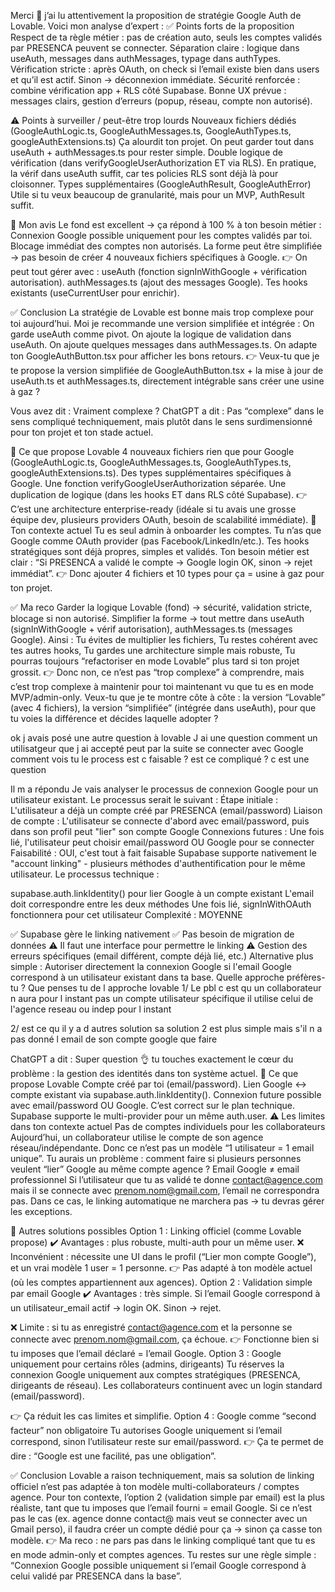 Merci 🙏 j’ai lu attentivement la proposition de stratégie Google Auth de Lovable.
Voici mon analyse d’expert :
✅ Points forts de la proposition
Respect de ta règle métier : pas de création auto, seuls les comptes validés par PRESENCA peuvent se connecter.
Séparation claire : logique dans useAuth, messages dans authMessages, typage dans authTypes.
Vérification stricte : après OAuth, on check si l’email existe bien dans users et qu’il est actif. Sinon → déconnexion immédiate.
Sécurité renforcée : combine vérification app + RLS côté Supabase.
Bonne UX prévue : messages clairs, gestion d’erreurs (popup, réseau, compte non autorisé).

⚠️ Points à surveiller / peut-être trop lourds
Nouveaux fichiers dédiés (GoogleAuthLogic.ts, GoogleAuthMessages.ts, GoogleAuthTypes.ts, googleAuthExtensions.ts)
Ça alourdit ton projet.
On peut garder tout dans useAuth + authMessages.ts pour rester simple.
Double logique de vérification (dans verifyGoogleUserAuthorization ET via RLS).
En pratique, la vérif dans useAuth suffit, car tes policies RLS sont déjà là pour cloisonner.
Types supplémentaires (GoogleAuthResult, GoogleAuthError)
Utile si tu veux beaucoup de granularité, mais pour un MVP, AuthResult suffit.

🎯 Mon avis
Le fond est excellent → ça répond à 100 % à ton besoin métier :
Connexion Google possible uniquement pour les comptes validés par toi.
Blocage immédiat des comptes non autorisés.
La forme peut être simplifiée → pas besoin de créer 4 nouveaux fichiers spécifiques à Google.
👉 On peut tout gérer avec :
useAuth (fonction signInWithGoogle + vérification autorisation).
authMessages.ts (ajout des messages Google).
Tes hooks existants (useCurrentUser pour enrichir).

✅ Conclusion
La stratégie de Lovable est bonne mais trop complexe pour toi aujourd’hui.
Moi je recommande une version simplifiée et intégrée :
On garde useAuth comme pivot.
On ajoute la logique de validation dans useAuth.
On ajoute quelques messages dans authMessages.ts.
On adapte ton GoogleAuthButton.tsx pour afficher les bons retours.
👉 Veux-tu que je te propose la version simplifiée de GoogleAuthButton.tsx + la mise à jour de useAuth.ts et authMessages.ts, directement intégrable sans créer une usine à gaz ?

Vous avez dit :
Vraiment complexe ?
ChatGPT a dit :
Pas “complexe” dans le sens compliqué techniquement, mais plutôt dans le sens surdimensionné pour ton projet et ton stade actuel.

🔎 Ce que propose Lovable
4 nouveaux fichiers rien que pour Google (GoogleAuthLogic.ts, GoogleAuthMessages.ts, GoogleAuthTypes.ts, googleAuthExtensions.ts).
Des types supplémentaires spécifiques à Google.
Une fonction verifyGoogleUserAuthorization séparée.
Une duplication de logique (dans les hooks ET dans RLS côté Supabase).
👉 C’est une architecture enterprise-ready (idéale si tu avais une grosse équipe dev, plusieurs providers OAuth, besoin de scalabilité immédiate).
🔎 Ton contexte actuel
Tu es seul admin à onboarder les comptes.
Tu n’as que Google comme OAuth provider (pas Facebook/LinkedIn/etc.).
Tes hooks stratégiques sont déjà propres, simples et validés.
Ton besoin métier est clair : “Si PRESENCA a validé le compte → Google login OK, sinon → rejet immédiat”.
👉 Donc ajouter 4 fichiers et 10 types pour ça = usine à gaz pour ton projet.

✅ Ma reco
Garder la logique Lovable (fond) → sécurité, validation stricte, blocage si non autorisé.
Simplifier la forme → tout mettre dans 
useAuth (signInWithGoogle + vérif autorisation),
authMessages.ts (messages Google).
Ainsi :
Tu évites de multiplier les fichiers,
Tu restes cohérent avec tes autres hooks,
Tu gardes une architecture simple mais robuste,
Tu pourras toujours “refactoriser en mode Lovable” plus tard si ton projet grossit.
👉 Donc non, ce n’est pas “trop complexe” à comprendre, mais c’est trop complexe à maintenir pour toi maintenant vu que tu es en mode MVP/admin-only.
Veux-tu que je te montre côte à côte :
la version “Lovable” (avec 4 fichiers),
la version “simplifiée” (intégrée dans useAuth),
pour que tu voies la différence et décides laquelle adopter ?


ok
j avais posé une autre question à lovable
J ai une question
comment un utilisatgeur que j ai accepté peut par la suite se connecter avec Google
comment vois tu le process
est c faisable ?
est ce compliqué ?
c est une question

Il m a répondu
Je vais analyser le processus de connexion Google pour un utilisateur existant.
Le processus serait le suivant :
Étape initiale : L'utilisateur a déjà un compte créé par PRESENCA (email/password)
Liaison de compte : L'utilisateur se connecte d'abord avec email/password, puis dans son profil peut "lier" son compte Google
Connexions futures : Une fois lié, l'utilisateur peut choisir email/password OU Google pour se connecter
Faisabilité : OUI, c'est tout à fait faisable
Supabase supporte nativement le "account linking" - plusieurs méthodes d'authentification pour le même utilisateur. Le processus technique :

supabase.auth.linkIdentity() pour lier Google à un compte existant
L'email doit correspondre entre les deux méthodes
Une fois lié, signInWithOAuth fonctionnera pour cet utilisateur
Complexité : MOYENNE

✅ Supabase gère le linking nativement
✅ Pas besoin de migration de données
⚠️ Il faut une interface pour permettre le linking
⚠️ Gestion des erreurs spécifiques (email différent, compte déjà lié, etc.)
Alternative plus simple : Autoriser directement la connexion Google si l'email Google correspond à un utilisateur existant dans ta base.
Quelle approche préfères-tu ?
Que penses tu de l approche lovable
1/ Le pbl c est qu un collaborateur n aura pour l instant pas un compte utilisateur spécifique
il utilise celui de l'agence reseau ou indep
pour l instant

2/ est ce qu il y a d autres solution sa solution 2 est plus simple
mais s'il n a pas donné l email de son compte google que faire

ChatGPT a dit :
Super question 👌 tu touches exactement le cœur du problème : la gestion des identités dans ton système actuel.
🔎 Ce que propose Lovable
Compte créé par toi (email/password).
Lien Google ↔ compte existant via supabase.auth.linkIdentity().
Connexion future possible avec email/password OU Google.
C’est correct sur le plan technique. Supabase supporte le multi-provider pour un même auth.user.
⚠️ Les limites dans ton contexte actuel
Pas de comptes individuels pour les collaborateurs
Aujourd’hui, un collaborateur utilise le compte de son agence réseau/indépendante.
Donc ce n’est pas un modèle “1 utilisateur = 1 email unique”.
Tu aurais un problème : comment faire si plusieurs personnes veulent “lier” Google au même compte agence ?
Email Google ≠ email professionnel
Si l’utilisateur que tu as validé te donne contact@agence.com mais il se connecte avec prenom.nom@gmail.com, l’email ne correspondra pas.
Dans ce cas, le linking automatique ne marchera pas → tu devras gérer les exceptions.

🎯 Autres solutions possibles
Option 1 : Linking officiel (comme Lovable propose)
✔️ Avantages : plus robuste, multi-auth pour un même user.
❌ Inconvénient : nécessite une UI dans le profil (“Lier mon compte Google”), et un vrai modèle 1 user = 1 personne.
👉 Pas adapté à ton modèle actuel (où les comptes appartiennent aux agences).
Option 2 : Validation simple par email Google
✔️ Avantages : très simple.
Si l’email Google correspond à un utilisateur_email actif → login OK.
Sinon → rejet.

❌ Limite : si tu as enregistré contact@agence.com et la personne se connecte avec prenom.nom@gmail.com, ça échoue.
👉 Fonctionne bien si tu imposes que l’email déclaré = l’email Google.
Option 3 : Google uniquement pour certains rôles (admins, dirigeants)
Tu réserves la connexion Google uniquement aux comptes stratégiques (PRESENCA, dirigeants de réseau).
Les collaborateurs continuent avec un login standard (email/password).

👉 Ça réduit les cas limites et simplifie.
Option 4 : Google comme “second facteur” non obligatoire
Tu autorises Google uniquement si l’email correspond, sinon l’utilisateur reste sur email/password.
👉 Ça te permet de dire : “Google est une facilité, pas une obligation”.

✅ Conclusion
Lovable a raison techniquement, mais sa solution de linking officiel n’est pas adaptée à ton modèle multi-collaborateurs / comptes agence.
Pour ton contexte, l’option 2 (validation simple par email) est la plus réaliste, tant que tu imposes que l’email fourni = email Google.
Si ce n’est pas le cas (ex. agence donne contact@ mais veut se connecter avec un Gmail perso), il faudra créer un compte dédié pour ça → sinon ça casse ton modèle.
👉 Ma reco : ne pars pas dans le linking compliqué tant que tu es en mode admin-only et comptes agences.
Tu restes sur une règle simple : “Connexion Google possible uniquement si l’email Google correspond à celui validé par PRESENCA dans la base”.
